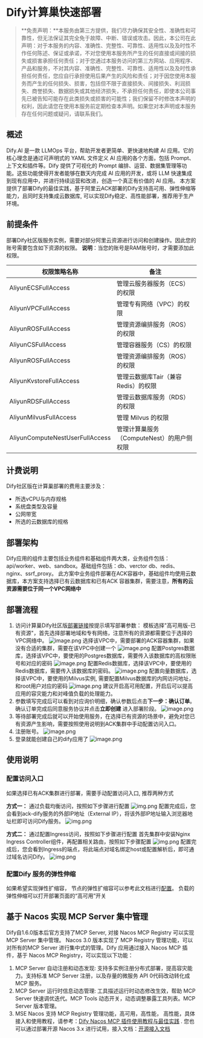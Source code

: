 # Dify计算巢快速部署


>**免责声明：**本服务由第三方提供，我们尽力确保其安全性、准确性和可靠性，但无法保证其完全免于故障、中断、错误或攻击。因此，本公司在此声明：对于本服务的内容、准确性、完整性、可靠性、适用性以及及时性不作任何陈述、保证或承诺，不对您使用本服务所产生的任何直接或间接的损失或损害承担任何责任；对于您通过本服务访问的第三方网站、应用程序、产品和服务，不对其内容、准确性、完整性、可靠性、适用性以及及时性承担任何责任，您应自行承担使用后果产生的风险和责任；对于因您使用本服务而产生的任何损失、损害，包括但不限于直接损失、间接损失、利润损失、商誉损失、数据损失或其他经济损失，不承担任何责任，即使本公司事先已被告知可能存在此类损失或损害的可能性；我们保留不时修改本声明的权利，因此请您在使用本服务前定期检查本声明。如果您对本声明或本服务存在任何问题或疑问，请联系我们。

## 概述

Dify.AI 是一款 LLMOps 平台，帮助开发者更简单、更快速地构建 AI 应用。它的核心理念是通过可声明式的 YAML 文件定义 AI 应用的各个方面，包括 Prompt、上下文和插件等。Dify 提供了可视化的 Prompt 编排、运营、数据集管理等功能。这些功能使得开发者能够在数天内完成 AI 应用的开发，或将 LLM 快速集成到现有应用中，并进行持续运营和改进，创造一个真正有价值的 AI 应用。
本方案提供了部署Dify的最佳实践，基于阿里云ACK部署的Dify支持高可用、弹性伸缩等能力，且同时支持集成云数据库, 可以实现Dify稳定、高性能部署，推荐用于生产环境。

## 前提条件

部署Dify社区版服务实例，需要对部分阿里云资源进行访问和创建操作。因此您的账号需要包含如下资源的权限。
  **说明**：当您的账号是RAM账号时，才需要添加此权限。

| 权限策略名称                          | 备注                     |
|---------------------------------|------------------------|
| AliyunECSFullAccess             | 管理云服务器服务（ECS）的权限       |
| AliyunVPCFullAccess             | 管理专有网络（VPC）的权限         |
| AliyunROSFullAccess             | 管理资源编排服务（ROS）的权限       |
| AliyunCSFullAccess              | 管理容器服务（CS）的权限   |
| AliyunROSFullAccess             | 管理资源编排服务（ROS）的权限       |
| AliyunKvstoreFullAccess         | 管理云数据库Tair（兼容 Redis）的权限      |
| AliyunRDSFullAccess             | 管理云数据库服务（RDS）的权限      |
| AliyunMilvusFullAccess          | 管理 Milvus 的权限      |
| AliyunComputeNestUserFullAccess | 管理计算巢服务（ComputeNest）的用户侧权限 |


## 计费说明

Dify社区版在计算巢部署的费用主要涉及：

- 所选vCPU与内存规格
- 系统盘类型及容量
- 公网带宽
- 所选的云数据库的规格

## 部署架构

  Dify应用的组件主要包括业务组件和基础组件两大类，业务组件包括：api/worker、web、sandbox。基础组件包括：db、verctor db、redis、nginx、ssrf_proxy。
此方案中业务组件部署在ACK容器中，基础组件均使用云数据库，本方案支持选择已有云数据库和已有ACK 容器集群，需要注意，**所有的云资源需要位于同一个VPC网络中**

## 部署流程
1. 访问计算巢Dify社区版[部署链接](https://computenest.console.aliyun.com/user/cn-hangzhou/serviceInstanceCreate?ServiceId=service-c8afb895dd314f70a020)按提示填写部署参数： 
 模板选择"高可用版-已有资源"，首先选择部署地域和专有网络，注意所有的资源都需要位于选择的VPC网络中。
    ![image.png](23.png)
 选择该VPC中，需要部署的ACK容器集群，如果没有合适的集群，需要在该VPC中创建一个
  ![image.png](24.png)
 配置Postgres数据库，选择该VPC中，要使用的Postgres数据库，需要传入该数据库的高权限账号和对应的密码
  ![image.png](25.png)
 配置Redis数据库，选择该VPC中，要使用的Redis数据库，需要传入该数据库的密码。
   ![image.png](26.png)
 配置向量数据库，选择该VPC中，要使用的Milvus实例, 需要配置Milvus数据库的内网访问地址，和root用户对应的密码
   ![image.png](27.png)
 建议开启高可用配置，开启后可以提高应用的容灾能力和对峰值负载的处理能力。
2. 参数填写完成后可以看到对应询价明细，确认参数后点击**下一步：确认订单**。 确认订单完成后同意服务协议并点击**立即创建**
   进入部署阶段。
    ![image.png](16.png)
3. 等待部署完成后就可以开始使用服务，在选择已有资源的场景中，避免对您已有资源产生影响，需要按照使用说明到ACK集群中手动配置访问入口。
4. 注册账号。
    ![image.png](6.png)
5. 登录就能创建自己的dify应用了
    ![image.png](7.png)

## 使用说明
  ### 配置访问入口
  如果选择已有ACK集群进行部署，需要手动配置访问入口, 推荐两种方式
  
  **方式一：** 通过负载均衡访问，按照如下步骤进行配置
  ![img.png](18.png)
  配置完成后，您会看到ack-dify服务的外部IP地址（External IP），将该外部IP地址输入浏览器地址栏即可访问Dify服务。
  ![img.png](19.png)

  **方式二：** 通过配置Ingress访问，按照如下步骤进行配置
  首先集群中安装Nginx Ingress Controller组件，再配置相关路由，按照如下步骤配置
  ![img.png](20.png)
  配置完成后，您会看到Ingress的端点，将此端点对域名绑定host或配置解析后，即可通过域名访问Dify。
  ![img.png](21.png)

 ### 配置Dify 服务的弹性伸缩
   如果希望实现弹性扩缩容，
   节点的弹性扩缩容可以参考此文档进行[配置](https://help.aliyun.com/zh/ack/ack-managed-and-ack-dedicated/user-guide/auto-scaling-of-nodes?spm=a2c4g.11186623.help-menu-85222.d_2_12_1_0.9ae546c6P5Pf9i)。
   负载的弹性伸缩可以打开部署页面的“高可用”开关
   
## 基于 Nacos 实现 MCP Server 集中管理
Dify自1.6.0版本后官方支持了MCP Server, 对接 Nacos MCP Registry 可以实现 MCP Server 集中管理。
Nacos 3.0 版本实现了 MCP Registry 管理功能，可以对所有的MCP Server 进行集中式的管理。Dify 应用通过接入 Nacos MCP 插件，基于 Nacos MCP Registry，可以实现以下功能：
1. MCP Server 自动注册和动态发现: 支持多实例注册分布式部署，提高容灾能力。支持标准 MCP Server 注册，以及存量的微服务 API 0代码改动转化成 MCP 服务。
2. MCP Server 运行时信息动态管理: 工具描述运行时动态修改生效，帮助 MCP Server 快速调优迭代。MCP Tools 动态开关，动态调整暴露工具列表。MCP Server 版本管理。
3. MSE Nacos 支持 MCP Registry 管理功能，高可用，高性能， 高性能，具体接入和使用教程，请参考：[Dify Nacos MCP 插件使用教程与最佳实践](https://help.aliyun.com/zh/mse/use-cases/dify-docking-with-nacos-mcp-registry-to-realize-centralized-management-of-mcp-server) .
您也可以通过部署开源 Nacos 3.x 进行试用，接入文档：[开源接入文档](https://nacos.io/docs/latest/manual/user/ai/dify-nacos-mcp/?spm=5238cd80.2ef5001f.0.0.3f613b7cC9m8vz)
